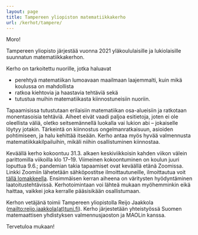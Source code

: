```yaml
---
layout: page
title: Tampereen yliopiston matematiikkakerho
url: /kerhot/tampere/
---
```


Moro!

Tampereen yliopisto järjestää vuonna 2021 yläkoululaisille ja lukiolaisille
suunnatun matematiikkakerhon.


Kerho on tarkoitettu nuorille, jotka haluavat

- perehtyä matematiikan lumoavaan maailmaan
  laajemmalti, kuin mikä koulussa on mahdollista
- ratkoa kiehtovia ja haastavia tehtäviä sekä
- tutustua muihin matematiikasta kiinnostuneisiin nuoriin.

Tapaamisissa tutustutaan erilaisiin matematiikan osa-alueisiin
ja ratkotaan monentasoisia tehtäviä. Aiheet eivät vaadi paljoa esitietoja,
joten ei ole oleellista väliä, oletko seitsemännellä luokalla vai lukion abi&nbsp;&ndash;
jokaiselle löytyy jotakin.  Tärkeintä on kiinnostus ongelmanratkaisuun,
asioiden pohtimiseen, ja halu kehittää itseään.  Kerho antaa myös hyvää
valmennusta matematiikkakilpailuihin, mikäli niihin osallistuminen kiinnostaa.

Keväällä kerho kokoontuu 31.3. alkaen keskiviikkoisin kahden viikon välein
parittomilla viikoilla  klo 17&ndash;19.  Viimeinen kokoontuminen on koulun
juuri loputtua 9.6.; pandemian takia tapaamiset ovat keväällä etänä
Zoomissa.  Linkki Zoomiin lähetetään sähköpostitse ilmoittautuneille,
ilmoittautua voit
[tällä lomakkeella](https://forms.office.com/r/LvTNh3uL2Y).
Ensimmäisen kerran aiheena on väritysten hyödyntäminen
laatoitustehtävissä. Kerhotoimintaan voi lähteä mukaan myöhemminkin
eikä haittaa, vaikkei joka kerralle pääsisikään osallistumaan.

Kerhon vetäjänä toimii Tampereen yliopistolla Reijo Jaakkola
(<mailto:reijo.jaakkola(at)tuni.fi>).  Kerho järjestetään yhteistyössä Suomen
matemaattisen yhdistyksen valmennusjaoston ja MAOLin kanssa.

Tervetuloa mukaan!

